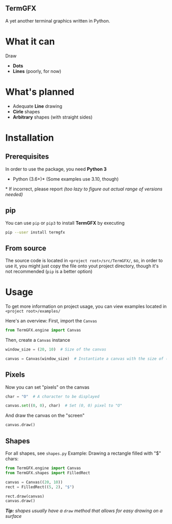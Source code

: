 TermGFX
-------

A yet another terminal graphics written in Python.

# What it can
Draw
+ **Dots** 
+ **Lines** (poorly, for now) 

# What's planned
+ Adequate **Line** drawing
+ **Cirle** shapes
+ **Arbitrary** shapes (with straight sides)

# Installation
## Prerequisites
In order to use the package, you need **Python 3**
+ Python (3.6+)* (Some examples use 3.10, though)

\* If incorrect, please report _(too lazy to figure out actual range of versions needed)_

## pip
You can use `pip` or `pip3` to install **TermGFX** by executing
``` sh
pip --user install termgfx
```

## From source
The source code is located in `<project root>/src/TermGFX/`, so, in order to use it, you might just copy the file onto yout project directory, though it's not recommended (`pip` is a better option)

# Usage
To get more information on project usage, you can view examples located in `<project root>/examples/`

Here's an overview:
First, import the `Canvas`
``` python
from TermGFX.engine import Canvas
```
Then, create a `Canvas` instance
``` python
window_size = (20, 10)  # Size of the canvas

canvas = Canvas(window_size)  # Instantiate a canvas with the size of (20, 10)
```

## Pixels
Now you can set "pixels" on the canvas
``` python
char = "O"  # A character to be displayed

canvas.set((0, 0), char)  # Set (0, 0) pixel to "O" 
```
And draw the canvas on the "screen"
``` python
canvas.draw()
```

## Shapes
For all shapes, see `shapes.py`
Example: Drawing a rectangle filled with "$" chars:
``` python
from TermGFX.engine import Canvas
from TermGFX.shapes import FilledRect

canvas = Canvas((20, 10))
rect = FilledRect((5, 2), "$")

rect.draw(canvas)
canvas.draw()
```

_**Tip:** shapes usually have a `draw` method that allows for easy drawing on a surface_

